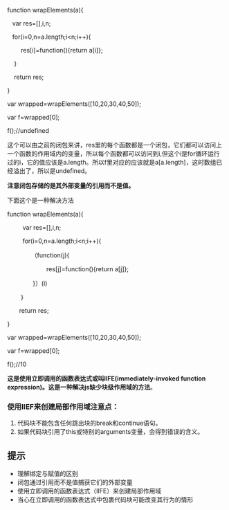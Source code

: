 function wrapElements(a){

&nbsp;&nbsp; var res=[],i,n;

&nbsp;&nbsp; for(i=0,n=a.length;i&lt;n;i++){

&nbsp;&nbsp;&nbsp;&nbsp;&nbsp;&nbsp;&nbsp; res[i]=function(){return a[i]};

&nbsp;&nbsp;&nbsp; }

&nbsp;&nbsp;&nbsp; return res;

}

var wrapped=wrapElements([10,20,30,40,50]);

var f=wrapped[0];

f();//undefined

这个可以由之前的闭包来讲，res里的每个函数都是一个闭包，它们都可以访问上一个函数的作用域内的变量，所以每个函数都可以访问到i,但这个i是for循环运行过的i，它的值应该是a.length。所以f里对应的应该就是a[a.length]，这时数组已经溢出了，所以是undefined。

**注意闭包存储的是其外部变量的引用而不是值。**

下面这个是一种解决方法

function wrapElements(a){

&nbsp;&nbsp;&nbsp;&nbsp;&nbsp;&nbsp;&nbsp;&nbsp; var res=[],i,n;

&nbsp;&nbsp;&nbsp;&nbsp;&nbsp;&nbsp;&nbsp;&nbsp; for(i=0,n=a.length;i&lt;n;i++){

&nbsp;&nbsp;&nbsp;&nbsp;&nbsp;&nbsp;&nbsp;&nbsp;&nbsp;&nbsp;&nbsp;&nbsp;&nbsp; （function(j){

&nbsp;&nbsp;&nbsp;&nbsp;&nbsp;&nbsp;&nbsp;&nbsp;&nbsp;&nbsp;&nbsp;&nbsp;&nbsp;&nbsp;&nbsp;&nbsp;&nbsp;&nbsp;&nbsp;&nbsp;&nbsp;&nbsp; res[j]=function(){return a[j]};

&nbsp;&nbsp;&nbsp;&nbsp;&nbsp;&nbsp;&nbsp;&nbsp;&nbsp;&nbsp;&nbsp;&nbsp;&nbsp;&nbsp; }）(i)

&nbsp;&nbsp;&nbsp;&nbsp;&nbsp;&nbsp;&nbsp; }

&nbsp;&nbsp;&nbsp;&nbsp;&nbsp;&nbsp; return res;

}

var wrapped=wrapElements([10,20,30,40,50]);

var f=wrapped[0];

f();//10

**这是使用立即调用的函数表达式或叫IIFE(immediately-invoked function expression)。这是一种解决js缺少块级作用域的方法**。

### 使用IIEF来创建局部作用域注意点：

1.  代码块不能包含任何跳出块的break和continue语句。
2.  如果代码块引用了this或特别的arguments变量，会得到错误的含义。

## 提示

*   理解绑定与赋值的区别
*   闭包通过引用而不是值捕获它们的外部变量
*   使用立即调用的函数表达式（IIFE）来创建局部作用域
*   当心在立即调用的函数表达式中包裹代码块可能改变其行为的情形
